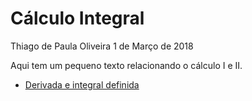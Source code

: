 Cálculo Integral
================
Thiago de Paula Oliveira
1 de Março de 2018

Aqui tem um pequeno texto relacionando o cálculo I e II.

-   [Derivada e integral definida](concepts/integral_indefinida.html)
